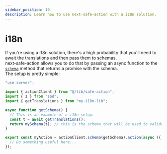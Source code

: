 ```yaml
---
sidebar_position: 10 
description: Learn how to use next-safe-action with a i18n solution.
---
```


# i18n

If you're using a i18n solution, there's a high probability that you'll need to await the translations and then pass them to schemas.\
next-safe-action allows you to do that by passing an async function to the [`schema`](/docs/safe-action-client/instance-methods#schema) method that returns a promise with the schema.\
The setup is pretty simple:

```typescript
"use server";

import { actionClient } from "@/lib/safe-action";
import { z } from "zod";
import { getTranslations } from "my-i18n-lib";

async function getSchema() {
  // This is an example of a i18n setup.
  const t = await getTranslations();
  return mySchema(t); // this is the schema that will be used to validate and parse the input
}

export const myAction = actionClient.schema(getSchema).action(async ({ parsedInput }) => {
  // Do something useful here...
});
```